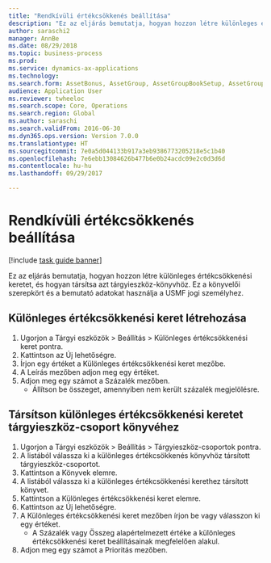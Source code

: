 ```yaml
--- 
title: "Rendkívüli értékcsökkenés beállítása"
description: "Ez az eljárás bemutatja, hogyan hozzon létre különleges értékcsökkenési keretet, és hogyan társítsa azt tárgyieszköz-könyvhöz."
author: saraschi2
manager: AnnBe
ms.date: 08/29/2018
ms.topic: business-process
ms.prod: 
ms.service: dynamics-ax-applications
ms.technology: 
ms.search.form: AssetBonus, AssetGroup, AssetGroupBookSetup, AssetGroupSetupBonus
audience: Application User
ms.reviewer: twheeloc
ms.search.scope: Core, Operations
ms.search.region: Global
ms.author: saraschi
ms.search.validFrom: 2016-06-30
ms.dyn365.ops.version: Version 7.0.0
ms.translationtype: HT
ms.sourcegitcommit: 7e0a5d044133b917a3eb9386773205218e5c1b40
ms.openlocfilehash: 7e6ebb13084626b477b6e0b24acdc09e2c0d3d6d
ms.contentlocale: hu-hu
ms.lasthandoff: 09/29/2017

---
```

# <a name="set-up-bonus-depreciation"></a>Rendkívüli értékcsökkenés beállítása

[!include [task guide banner](../../includes/task-guide-banner.md)]

Ez az eljárás bemutatja, hogyan hozzon létre különleges értékcsökkenési keretet, és hogyan társítsa azt tárgyieszköz-könyvhöz. Ez a könyvelői szerepkört és a bemutató adatokat használja a USMF jogi személyhez.


## <a name="create-a-special-depreciation-allowance"></a>Különleges értékcsökkenési keret létrehozása
1. Ugorjon a Tárgyi eszközök > Beállítás > Különleges értékcsökkenési keret pontra.
2. Kattintson az Új lehetőségre.
3. Írjon egy értéket a Különleges értékcsökkenési keret mezőbe.
4. A Leírás mezőben adjon meg egy értéket.
5. Adjon meg egy számot a Százalék mezőben.
    * Állítson be összeget, amennyiben nem került százalék megjelölésre.  

## <a name="associate-a-special-depreciation-allowance-with-a-fixed-asset-group-book"></a>Társítson különleges értékcsökkenési keretet tárgyieszköz-csoport könyvéhez
1. Ugorjon a Tárgyi eszközök > Beállítás > Tárgyieszköz-csoportok pontra.
2. A listából válassza ki a különleges értékcsökkenés könyvhöz társított tárgyieszköz-csoportot.
3. Kattintson a Könyvek elemre.
4. A listából válassza ki a különleges értékcsökkenési kerethez társított könyvet.
5. Kattintson a Különleges értékcsökkenési keret elemre.
6. Kattintson az Új lehetőségre.
7. A Különleges értékcsökkenési keret mezőben írjon be vagy válasszon ki egy értéket.
    * A Százalék vagy Összeg alapértelmezett értéke a különleges értékcsökkenési keret beállításainak megfelelően alakul.  
8. Adjon meg egy számot a Prioritás mezőben.


